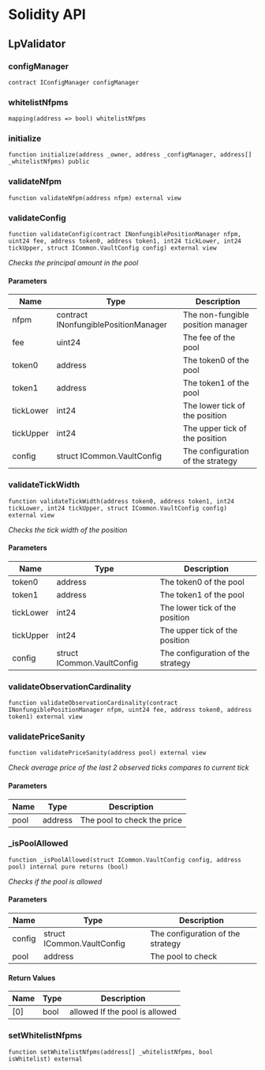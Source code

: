 # Solidity API

## LpValidator

### configManager

```solidity
contract IConfigManager configManager
```

### whitelistNfpms

```solidity
mapping(address => bool) whitelistNfpms
```

### initialize

```solidity
function initialize(address _owner, address _configManager, address[] _whitelistNfpms) public
```

### validateNfpm

```solidity
function validateNfpm(address nfpm) external view
```

### validateConfig

```solidity
function validateConfig(contract INonfungiblePositionManager nfpm, uint24 fee, address token0, address token1, int24 tickLower, int24 tickUpper, struct ICommon.VaultConfig config) external view
```

_Checks the principal amount in the pool_

#### Parameters

| Name | Type | Description |
| ---- | ---- | ----------- |
| nfpm | contract INonfungiblePositionManager | The non-fungible position manager |
| fee | uint24 | The fee of the pool |
| token0 | address | The token0 of the pool |
| token1 | address | The token1 of the pool |
| tickLower | int24 | The lower tick of the position |
| tickUpper | int24 | The upper tick of the position |
| config | struct ICommon.VaultConfig | The configuration of the strategy |

### validateTickWidth

```solidity
function validateTickWidth(address token0, address token1, int24 tickLower, int24 tickUpper, struct ICommon.VaultConfig config) external view
```

_Checks the tick width of the position_

#### Parameters

| Name | Type | Description |
| ---- | ---- | ----------- |
| token0 | address | The token0 of the pool |
| token1 | address | The token1 of the pool |
| tickLower | int24 | The lower tick of the position |
| tickUpper | int24 | The upper tick of the position |
| config | struct ICommon.VaultConfig | The configuration of the strategy |

### validateObservationCardinality

```solidity
function validateObservationCardinality(contract INonfungiblePositionManager nfpm, uint24 fee, address token0, address token1) external view
```

### validatePriceSanity

```solidity
function validatePriceSanity(address pool) external view
```

_Check average price of the last 2 observed ticks compares to current tick_

#### Parameters

| Name | Type | Description |
| ---- | ---- | ----------- |
| pool | address | The pool to check the price |

### _isPoolAllowed

```solidity
function _isPoolAllowed(struct ICommon.VaultConfig config, address pool) internal pure returns (bool)
```

_Checks if the pool is allowed_

#### Parameters

| Name | Type | Description |
| ---- | ---- | ----------- |
| config | struct ICommon.VaultConfig | The configuration of the strategy |
| pool | address | The pool to check |

#### Return Values

| Name | Type | Description |
| ---- | ---- | ----------- |
| [0] | bool | allowed If the pool is allowed |

### setWhitelistNfpms

```solidity
function setWhitelistNfpms(address[] _whitelistNfpms, bool isWhitelist) external
```

